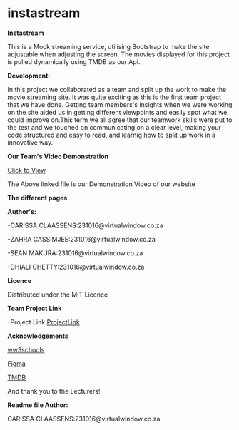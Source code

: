 # instastream

<p><b>Instastream</b></p>
<p>This is a Mock streaming service, utilising Bootstrap to make the site adjustable when adjusting the screen. The movies displayed for this project is pulled dynamically using TMDB as our Api. </p>

<b>Development:</b>

<p>In this project we collaborated as a team and split up the work to make the movie streaming site. It was quite exciting as this is the first team project that we have done. Getting team members's insights when we were working on the site aided us in getting different viewpoints and easily spot what we could improve on.This term we all agree that our teamwork skills were put to the test and we touched on communicating on a clear level, making your code structured and easy to read, and learnig how to split up work in a innovative way. </p>

<b>Our Team's Video Demonstration</b>
<p><a href="Sean add the video link here">Click to View</a></p>
<p>The Above linked file is our Demonstration Video of our website</p>

<p><b>The different pages</b></p>

<p><b>Author's:</b></p>
<p>-CARISSA CLAASSENS:231016@virtualwindow.co.za <p/>
<p>-ZAHRA CASSIMJEE:231016@virtualwindow.co.za <p/>
<p>-SEAN MAKURA:231016@virtualwindow.co.za <p/>
<p>-DHIALI CHETTY:231016@virtualwindow.co.za <p/>
<p><b>Licence</b></p>
<p>Distributed under the MIT Licence</p>

<p><b>Team Project Link</b></p>
<p>-Project Link:<a href="https://github.com/SeanOW327/instaflix.git">ProjectLink</a></p>

<p><b>Acknowledgements</b></p>
<p><a href="https://www.w3schools.com/jquery/jquery_animate.asp">ww3schools</a></p>
<p><a href="https://www.figma.com/files/recents-and-sharing?fuid=1210213159815880574">Figma</a></p>
<p><a href="https://www.themoviedb.org/">TMDB</a></p>

<p>And thank you to the Lecturers!</p>


<p><b>Readme file Author:</b></p>
<p>CARISSA CLAASSENS:231016@virtualwindow.co.za</p>


